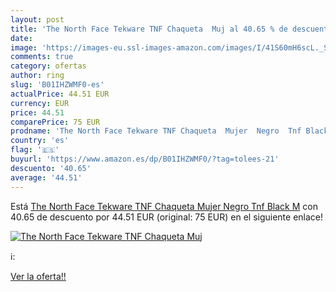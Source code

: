 ```yaml
---
layout: post
title: 'The North Face Tekware TNF Chaqueta  Muj al 40.65 % de descuento'
date: 
image: 'https://images-eu.ssl-images-amazon.com/images/I/41S60mH6scL._SL200_.jpg'
comments: true
category: ofertas
author: ring
slug: 'B01IHZWMF0-es'
actualPrice: 44.51 EUR
currency: EUR
price: 44.51
comparePrice: 75 EUR
prodname: 'The North Face Tekware TNF Chaqueta  Mujer  Negro  Tnf Black   M'
country: 'es'
flag: '🇪🇸'
buyurl: 'https://www.amazon.es/dp/B01IHZWMF0/?tag=tolees-21'
descuento: '40.65'
average: '44.51'
---
```


Está [The North Face Tekware TNF Chaqueta  Mujer  Negro  Tnf Black   M](https://www.amazon.es/dp/B01IHZWMF0/?tag=tolees-21) con 40.65 de descuento por 44.51 EUR (original: 75 EUR) en el siguiente enlace!

[![The North Face Tekware TNF Chaqueta  Muj](https://images-eu.ssl-images-amazon.com/images/I/41S60mH6scL._SL200_.jpg)](https://www.amazon.es/dp/B01IHZWMF0/?tag=tolees-21)

ℹ️:


[Ver la oferta!!](https://www.amazon.es/dp/B01IHZWMF0/?tag=tolees-21)

